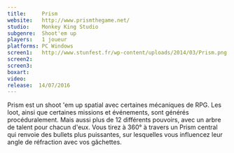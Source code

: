 ```yaml
---
title:     Prism
website:   http://www.prismthegame.net/
studio:    Monkey King Studio
subgenre:  Shoot'em up
players:   1 joueur
platforms: PC Windows
screen1:   http://www.stunfest.fr/wp-content/uploads/2014/03/Prism.png
screen2:
screen3:
boxart:
video:
release:  14/07/2016
---
```


Prism est un shoot 'em up spatial avec certaines mécaniques de RPG. Les loot, ainsi que certaines missions et événements, sont générés procéduralement. Mais aussi plus de 12 différents pouvoirs, avec un arbre de talent pour chacun d'eux. Vous tirez à 360° à travers un Prism central qui renvoie des bullets plus puissantes, sur lesquelles vous influencez leur angle de réfraction avec vos gâchettes.
